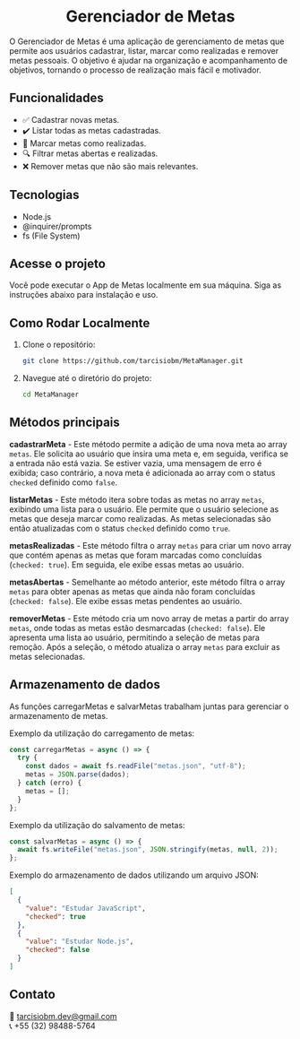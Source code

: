 <h1 align="center">Gerenciador de Metas</h1>

<p>O Gerenciador de Metas é uma aplicação de gerenciamento de metas que permite aos usuários cadastrar, listar, marcar como realizadas e remover metas pessoais. O objetivo é ajudar na organização e acompanhamento de objetivos, tornando o processo de realização mais fácil e motivador.</p>

## Funcionalidades

- ✅ Cadastrar novas metas.
- ✔️ Listar todas as metas cadastradas.
- 🎯 Marcar metas como realizadas.
- 🔍 Filtrar metas abertas e realizadas.
- ❌ Remover metas que não são mais relevantes.

## Tecnologias

- Node.js
- @inquirer/prompts
- fs (File System)

## Acesse o projeto

Você pode executar o App de Metas localmente em sua máquina. Siga as instruções abaixo para instalação e uso.

## Como Rodar Localmente

1. Clone o repositório:
   ```bash
   git clone https://github.com/tarcisiobm/MetaManager.git
   ```
2. Navegue até o diretório do projeto:
   ```bash
   cd MetaManager
   ```

## Métodos principais

**cadastrarMeta** - Este método permite a adição de uma nova meta ao array `metas`. Ele solicita ao usuário que insira uma meta e, em seguida, verifica se a entrada não está vazia. Se estiver vazia, uma mensagem de erro é exibida; caso contrário, a nova meta é adicionada ao array com o status `checked` definido como `false`.

**listarMetas** - Este método itera sobre todas as metas no array `metas`, exibindo uma lista para o usuário. Ele permite que o usuário selecione as metas que deseja marcar como realizadas. As metas selecionadas são então atualizadas com o status `checked` definido como `true`.

**metasRealizadas** - Este método filtra o array `metas` para criar um novo array que contém apenas as metas que foram marcadas como concluídas (`checked: true`). Em seguida, ele exibe essas metas ao usuário.

**metasAbertas** - Semelhante ao método anterior, este método filtra o array `metas` para obter apenas as metas que ainda não foram concluídas (`checked: false`). Ele exibe essas metas pendentes ao usuário.

**removerMetas** - Este método cria um novo array de metas a partir do array `metas`, onde todas as metas estão desmarcadas (`checked: false`). Ele apresenta uma lista ao usuário, permitindo a seleção de metas para remoção. Após a seleção, o método atualiza o array `metas` para excluir as metas selecionadas.

## Armazenamento de dados

As funções carregarMetas e salvarMetas trabalham juntas para gerenciar o armazenamento de metas.

Exemplo da utilização do carregamento de metas:

```javascript
const carregarMetas = async () => {
  try {
    const dados = await fs.readFile("metas.json", "utf-8");
    metas = JSON.parse(dados);
  } catch (erro) {
    metas = [];
  }
};
```

Exemplo da utilização do salvamento de metas:

```javascript
const salvarMetas = async () => {
  await fs.writeFile("metas.json", JSON.stringify(metas, null, 2));
};
```

Exemplo do armazenamento de dados utilizando um arquivo JSON:

```json
[
  {
    "value": "Estudar JavaScript",
    "checked": true
  },
  {
    "value": "Estudar Node.js",
    "checked": false
  }
]
```

## Contato

📧 tarcisiobm.dev@gmail.com  
📞 +55 (32) 98488-5764

